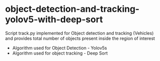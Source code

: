 # object-detection-and-tracking-yolov5-with-deep-sort

Script track.py implemented for Object detection and tracking (Vehicles) and provides total number of objects present inside the region of interest

* Algorithm used for Object Detection - Yolov5s
* Algorithm used for object tracking - Deep Sort
